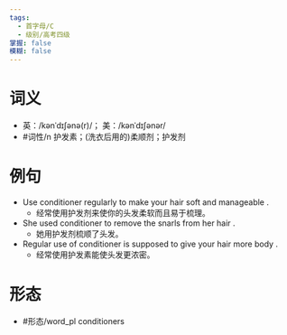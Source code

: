 ```yaml
---
tags:
  - 首字母/C
  - 级别/高考四级
掌握: false
模糊: false
---
```

# 词义
- 英：/kənˈdɪʃənə(r)/； 美：/kənˈdɪʃənər/
- #词性/n  护发素；(洗衣后用的)柔顺剂；护发剂
# 例句
- Use conditioner regularly to make your hair soft and manageable .
	- 经常使用护发剂来使你的头发柔软而且易于梳理。
- She used conditioner to remove the snarls from her hair .
	- 她用护发剂梳顺了头发。
- Regular use of conditioner is supposed to give your hair more body .
	- 经常使用护发素能使头发更浓密。
# 形态
- #形态/word_pl conditioners

